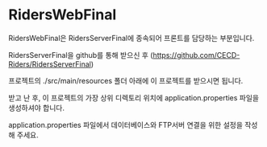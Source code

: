 # RidersWebFinal

RidersWebFinal은 RidersServerFinal에 종속되어 프론트를 담당하는 부분입니다.

RidersServerFinal을 github를 통해 받으신 후 (https://github.com/CECD-Riders/RidersServerFinal)

프로젝트의 ./src/main/resources 폴더 아래에 이 프로젝트를 받으시면 됩니다.

받고 난 후, 이 프로젝트의 가장 상위 디렉토리 위치에 application.properties 파일을 생성하셔야 합니다.

application.properties 파일에서 데이터베이스와 FTP서버 연결을 위한 설정을 작성해 주세요.

